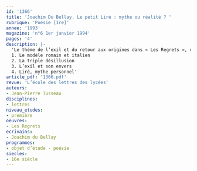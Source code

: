 ```yaml
---
id: '1366'
title: 'Joachim Du Bellay. Le petit Liré : mythe ou réalité ? '
rubrique: 'Poésie [1re]'
annee: '1993'
magazine: 'n°6 1er janvier 1994'
pages: '4'
description: |-
  'Le thème de l’exil et du retour aux origines dans « Les Regrets », de Du Bellay…
  1. Le modèle romain et italien
  2. La triple désillusion
  3. L’exil et son envers
  4. Liré, mythe personnel'
article_pdf: '1366.pdf'
revue: 'L’école des lettres des lycées'
auteurs:
- Jean-Pierre Tusseau
disciplines:
- lettres
niveau_etudes:
- première
oeuvres:
- Les Regrets
ecrivains:
- Joachim du Bellay
programmes:
- objet d’étude - poésie
siecles:
- 16e siècle
---
```

